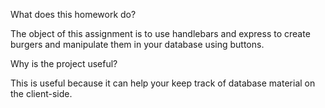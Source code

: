 What does this homework do?

The object of this assignment is to use handlebars and express to create burgers and manipulate them in your database using buttons.

Why is the project useful?

This is useful because it can help your keep track of database material on the client-side.
